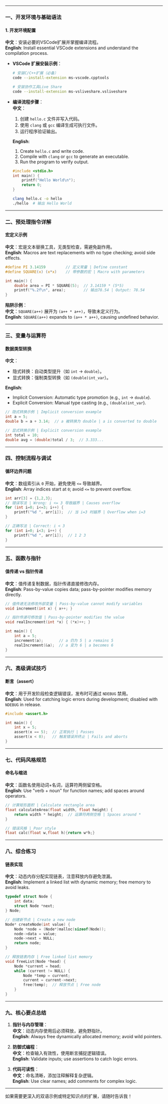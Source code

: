 
---

### **一、开发环境与基础语法**  
#### **1. 开发环境配置**  
**中文**：安装必要的VSCode扩展并掌握编译流程。  
**English**: Install essential VSCode extensions and understand the compilation process.

- **VSCode 扩展安装示例**：  
  ```bash
  # 安装C/C++扩展（必备）
  code --install-extension ms-vscode.cpptools

  # 安装协作工具Live Share
  code --install-extension ms-vsliveshare.vsliveshare
  ```

- **编译流程步骤**：  
  **中文**：  
  1. 创建 `hello.c` 文件并写入代码。  
  2. 使用 `clang` 或 `gcc` 编译生成可执行文件。  
  3. 运行程序验证输出。  

  **English**:  
  1. Create `hello.c` and write code.  
  2. Compile with `clang` or `gcc` to generate an executable.  
  3. Run the program to verify output.  

  ```c
  #include <stdio.h>
  int main() {
      printf("Hello World\n");
      return 0;
  }
  ```
  ```bash
  clang hello.c -o hello
  ./hello  # 输出 Hello World
  ```

---

### **二、预处理指令详解**  
#### **宏定义示例**  
**中文**：宏是文本替换工具，无类型检查，需避免副作用。  
**English**: Macros are text replacements with no type checking; avoid side effects.

```c
#define PI 3.14159         // 定义常量 | Define constant
#define SQUARE(x) (x*x)    // 带参数的宏 | Macro with parameters

int main() {
    double area = PI * SQUARE(5);  // 3.14159 * (5*5)
    printf("%.2f\n", area);        // 输出78.54 | Output: 78.54
}
```

**陷阱示例**：  
**中文**：`SQUARE(a++)` 展开为 `(a++ * a++)`，导致未定义行为。  
**English**: `SQUARE(a++)` expands to `(a++ * a++)`, causing undefined behavior.

---

### **三、变量与运算符**  
#### **数据类型转换**  
**中文**：  
- 隐式转换：自动类型提升（如 `int` → `double`）。  
- 显式转换：强制类型转换（如 `(double)int_var`）。  

**English**:  
- Implicit Conversion: Automatic type promotion (e.g., `int` → `double`).  
- Explicit Conversion: Manual type casting (e.g., `(double)int_var`).  

```c
// 隐式转换示例 | Implicit conversion example
int a = 5;
double b = a + 3.14;  // a 被转换为 double | a is converted to double

// 显式转换示例 | Explicit conversion example
int total = 10;
double avg = (double)total / 3;  // 3.333...
```

---

### **四、控制流程与调试**  
#### **循环边界问题**  
**中文**：数组索引从 `0` 开始，避免使用 `<=` 导致越界。  
**English**: Array indices start at `0`; avoid `<=` to prevent overflow.

```c
int arr[3] = {1,2,3};
// 错误写法 | Wrong: i <= 3 导致越界 | Causes overflow
for (int i=0; i<=3; i++) {
    printf("%d ", arr[i]);  // 当 i=3 时越界 | Overflow when i=3
}

// 正确写法 | Correct: i < 3
for (int i=0; i<3; i++) {
    printf("%d ", arr[i]);  // 1 2 3
}
```

---

### **五、函数与指针**  
#### **值传递 vs 指针传递**  
**中文**：值传递复制数据，指针传递直接修改内存。  
**English**: Pass-by-value copies data; pass-by-pointer modifies memory directly.

```c
// 值传递无法修改外部变量 | Pass-by-value cannot modify variables
void increment(int x) { x++; }

// 指针传递可修改值 | Pass-by-pointer modifies the value
void realIncrement(int *x) { (*x)++; }

int main() {
    int a = 5;
    increment(a);       // a 仍为 5 | a remains 5
    realIncrement(&a);  // a 变为 6 | a becomes 6
}
```

---

### **六、高级调试技巧**  
#### **断言（assert）**  
**中文**：用于开发阶段检查逻辑错误，发布时可通过 `NDEBUG` 禁用。  
**English**: Used for catching logic errors during development; disabled with `NDEBUG` in release.

```c
#include <assert.h>

int main() {
    int x = 5;
    assert(x == 5);  // 正常执行 | Passes
    assert(x < 0);   // 触发错误并终止 | Fails and aborts
}
```

---

### **七、代码风格规范**  
#### **命名与缩进**  
**中文**：函数名使用动词+名词，运算符两侧留空格。  
**English**: Use "verb + noun" for function names; add spaces around operators.

```c
// 计算矩形面积 | Calculate rectangle area
float calculateArea(float width, float height) {
    return width * height;  // 运算符两侧空格 | Spaces around *
}

// 错误风格 | Poor style
float calc(float w,float h){return w*h;}
```

---

### **八、综合练习**  
#### **链表实现**  
**中文**：动态内存分配实现链表，注意释放内存避免泄漏。  
**English**: Implement a linked list with dynamic memory; free memory to avoid leaks.

```c
typedef struct Node {
    int data;
    struct Node *next;
} Node;

// 创建新节点 | Create a new node
Node* createNode(int value) {
    Node *node = (Node*)malloc(sizeof(Node));
    node->data = value;
    node->next = NULL;
    return node;
}

// 释放链表内存 | Free linked list memory
void freeList(Node *head) {
    Node *current = head;
    while (current != NULL) {
        Node *temp = current;
        current = current->next;
        free(temp);  // 释放节点 | Free node
    }
}
```

---

### **九、核心要点总结**  
1. **指针与内存管理**：  
   **中文**：动态内存使用后必须释放，避免野指针。  
   **English**: Always free dynamically allocated memory; avoid wild pointers.  

2. **防御式编程**：  
   **中文**：检查输入有效性，使用断言捕捉逻辑错误。  
   **English**: Validate inputs; use assertions to catch logic errors.  

3. **代码可读性**：  
   **中文**：命名清晰，添加注释解释复杂逻辑。  
   **English**: Use clear names; add comments for complex logic.  

--- 

如果需要更深入的双语示例或特定知识点的扩展，请随时告诉我！